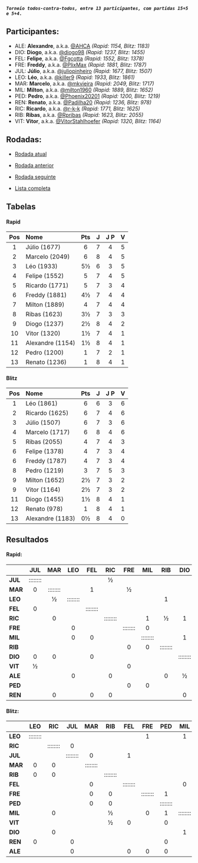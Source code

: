 ***`Torneio todos-contra-todos, entre 13 participantes, com partidas 15+5 e 5+4.`***

## Participantes:

* ALE: **Alexandre**, a.k.a. [@AHCA](https://www.lichess.org/@/AHCA) *(Rapid: 1154, Blitz: 1183)*
* DIO: **Diogo**, a.k.a. [@diogo98](https://www.lichess.org/@/diogo98) *(Rapid: 1237, Blitz: 1455)*
* FEL: **Felipe**, a.k.a. [@Fgcotta](https://www.lichess.org/@/Fgcotta) *(Rapid: 1552, Blitz: 1378)*
* FRE: **Freddy**, a.k.a. [@PlixMax](https://www.lichess.org/@/PlixMax) *(Rapid: 1881, Blitz: 1787)*
* JUL: **Júlio**, a.k.a. [@juliopinheiro](https://www.lichess.org/@/juliopinheiro) *(Rapid: 1677, Blitz: 1507)*
* LEO: **Léo**, a.k.a. [@killer9](https://www.lichess.org/@/killer9) *(Rapid: 1933, Blitz: 1861)*
* MAR: **Marcelo**, a.k.a. [@mkvieira](https://www.lichess.org/@/mkvieira) *(Rapid: 2049, Blitz: 1717)*
* MIL: **Milton**, a.k.a. [@milton1960](https://www.lichess.org/@/milton1960) *(Rapid: 1889, Blitz: 1652)*
* PED: **Pedro**, a.k.a. [@Phoenix20201](https://www.lichess.org/@/Phoenix20201) *(Rapid: 1200, Blitz: 1219)*
* REN: **Renato**, a.k.a. [@Padilha20](https://www.lichess.org/@/Padilha20) *(Rapid: 1236, Blitz: 978)*
* RIC: **Ricardo**, a.k.a. [@r-k-k](https://www.lichess.org/@/r-k-k) *(Rapid: 1771, Blitz: 1625)*
* RIB: **Ribas**, a.k.a. [@Rpribas](https://www.lichess.org/@/Rpribas) *(Rapid: 1623, Blitz: 2055)*
* VIT: **Vitor**, a.k.a. [@VitorStahlhoefer](https://www.lichess.org/@/VitorStahlhoefer) *(Rapid: 1320, Blitz: 1164)*

## Rodadas:

* [Rodada atual](https://grupo-de-xadrez.github.io/rodadas/8)

* [Rodada anterior](https://grupo-de-xadrez.github.io/rodadas/7)

* [Rodada seguinte](https://grupo-de-xadrez.github.io/rodadas/9)

* [Lista completa](https://grupo-de-xadrez.github.io/rodadas)

## Tabelas

#### Rapid

| Pos | Nome | Pts | J | J P | V |
| :---: | :--- | :---: | :---: | :---: | :---: |
| 1 | Júlio (1677) | 6 | 7 | 4 | 5 |
| 2 | Marcelo (2049) | 6 | 8 | 4 | 5 |
| 3 | Léo (1933) | 5½ | 6 | 3 | 5 |
| 4 | Felipe (1552) | 5 | 7 | 4 | 5 |
| 5 | Ricardo (1771) | 5 | 7 | 3 | 4 |
| 6 | Freddy (1881) | 4½ | 7 | 4 | 4 |
| 7 | Milton (1889) | 4 | 7 | 4 | 4 |
| 8 | Ribas (1623) | 3½ | 7 | 3 | 3 |
| 9 | Diogo (1237) | 2½ | 8 | 4 | 2 |
| 10 | Vitor (1320) | 1½ | 7 | 4 | 1 |
| 11 | Alexandre (1154) | 1½ | 8 | 4 | 1 |
| 12 | Pedro (1200) | 1 | 7 | 2 | 1 |
| 13 | Renato (1236) | 1 | 8 | 4 | 1 |

#### Blitz

| Pos | Nome | Pts | J | J P | V |
| :---: | :--- | :---: | :---: | :---: | :---: |
| 1 | Léo (1861) | 6 | 6 | 3 | 6 |
| 2 | Ricardo (1625) | 6 | 7 | 4 | 6 |
| 3 | Júlio (1507) | 6 | 7 | 3 | 6 |
| 4 | Marcelo (1717) | 6 | 8 | 4 | 6 |
| 5 | Ribas (2055) | 4 | 7 | 4 | 3 |
| 6 | Felipe (1378) | 4 | 7 | 3 | 4 |
| 6 | Freddy (1787) | 4 | 7 | 3 | 4 |
| 8 | Pedro (1219) | 3 | 7 | 5 | 3 |
| 9 | Milton (1652) | 2½ | 7 | 3 | 2 |
| 9 | Vitor (1164) | 2½ | 7 | 3 | 2 |
| 11 | Diogo (1455) | 1½ | 8 | 4 | 1 |
| 12 | Renato (978) | 1 | 8 | 4 | 1 |
| 13 | Alexandre (1183) | 0½ | 8 | 4 | 0 |

## Resultados

#### Rapid:

| | JUL | MAR | LEO | FEL | RIC | FRE | MIL | RIB | DIO | VIT | ALE | PED | REN |
| :--- | :---: | :---: | :---: | :---: | :---: | :---: | :---: | :---: | :---: | :---: | :---: | :---: | :---: |
| **JUL** | :::::::: |  |  |  | ½ |  |  |  |  |  | 1 |  | 1 |
| **MAR** | 0 | :::::::: |  | 1 |  | ½ |  |  |  |  |  | 1 |  |
| **LEO** |  | ½ | :::::::: |  |  |  |  | 1 |  |  |  |  | 1 |
| **FEL** | 0 |  |  | :::::::: |  |  |  |  |  | 1 | 1 |  |  |
| **RIC** |  | 0 |  |  | :::::::: |  | 1 | ½ | 1 |  |  |  |  |
| **FRE** |  |  | 0 |  |  | :::::::: | 0 |  |  |  | 1 |  |  |
| **MIL** |  |  | 0 | 0 |  |  | :::::::: |  | 1 |  |  |  |  |
| **RIB** |  |  |  |  |  | 0 | 0 | :::::::: |  | 1 |  | 1 |  |
| **DIO** | 0 | 0 |  | 0 |  |  |  |  | :::::::: | 1 |  |  |  |
| **VIT** | ½ |  |  |  |  | 0 |  |  |  | :::::::: |  |  | 0 |
| **ALE** |  |  | 0 |  | 0 |  |  | 0 | ½ |  | :::::::: |  |  |
| **PED** |  |  |  |  |  | 0 | 0 |  |  | 0 | 0 | :::::::: | 1 |
| **REN** |  | 0 |  | 0 | 0 |  |  |  | 0 |  |  |  | :::::::: |

#### Blitz:

| | LEO | RIC | JUL | MAR | RIB | FEL | FRE | PED | MIL | VIT | DIO | REN | ALE |
| :--- | :---: | :---: | :---: | :---: | :---: | :---: | :---: | :---: | :---: | :---: | :---: | :---: | :---: |
| **LEO** | :::::::: |  |  |  |  |  | 1 |  | 1 |  |  |  | 1 |
| **RIC** |  | :::::::: | 0 |  |  |  |  |  |  |  |  | 1 | 1 |
| **JUL** |  |  | :::::::: | 0 |  | 1 |  |  |  | 1 | 1 |  |  |
| **MAR** | 0 | 0 |  | :::::::: |  |  |  |  |  |  | 1 | 1 |  |
| **RIB** | 0 | 0 |  |  | :::::::: |  |  |  |  |  |  |  | 1 |
| **FEL** |  |  |  | 0 |  | :::::::: |  |  | 0 |  | 1 | 1 |  |
| **FRE** |  |  |  | 0 | 0 |  | :::::::: | 1 |  | 1 |  |  |  |
| **PED** |  |  |  | 0 | 0 |  |  | :::::::: |  |  |  |  |  |
| **MIL** |  | 0 |  |  | ½ |  | 0 | 1 | :::::::: |  |  |  |  |
| **VIT** |  |  |  |  | ½ | 0 |  | 0 |  | :::::::: | 1 |  |  |
| **DIO** |  | 0 |  |  |  |  |  |  | 1 |  | :::::::: | 0 | ½ |
| **REN** | 0 |  | 0 |  |  |  |  | 0 |  | 0 |  | :::::::: |  |
| **ALE** |  |  | 0 |  |  | 0 | 0 | 0 |  |  |  |  | :::::::: |


